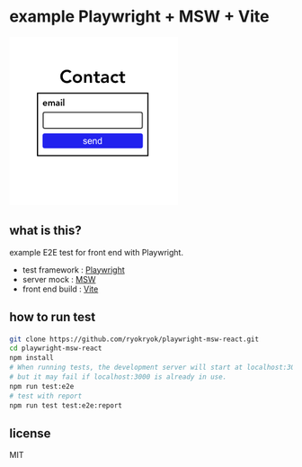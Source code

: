 # example Playwright + MSW + Vite

![screenshot](./screenshot-thumbnail.png)

## what is this?

example E2E test for front end with Playwright.

- test framework : [Playwright](https://github.com/microsoft/playwright)
- server mock : [MSW](https://github.com/mswjs/msw)
- front end build : [Vite](https://github.com/vitejs/vite)

## how to run test

```bash
git clone https://github.com/ryokryok/playwright-msw-react.git
cd playwright-msw-react
npm install
# When running tests, the development server will start at localhost:3000.
# but it may fail if localhost:3000 is already in use.
npm run test:e2e
# test with report
npm run test test:e2e:report
```

## license

MIT
